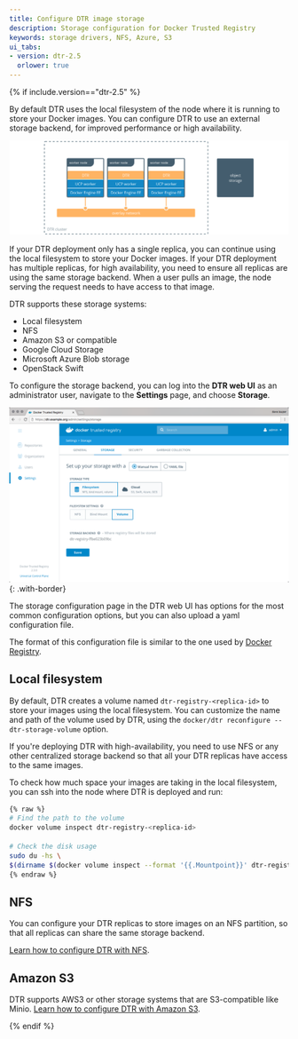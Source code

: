 ```yaml
---
title: Configure DTR image storage
description: Storage configuration for Docker Trusted Registry
keywords: storage drivers, NFS, Azure, S3
ui_tabs:
- version: dtr-2.5
  orlower: true
---
```


{% if include.version=="dtr-2.5" %}

By default DTR uses the local filesystem of the node where it is running to
store your Docker images. You can configure DTR to use an external storage
backend, for improved performance or high availability.

![architecture diagram](../../../images/configure-external-storage-1.svg)

If your DTR deployment only has a single replica, you can continue using the
local filesystem to store your Docker images. If your DTR deployment has
multiple replicas, for high availability, you need to ensure all replicas are
using the same storage backend. When a user pulls an image, the node serving
the request needs to have access to that image.

DTR supports these storage systems:

* Local filesystem
* NFS
* Amazon S3 or compatible
* Google Cloud Storage
* Microsoft Azure Blob storage
* OpenStack Swift

To configure the storage backend, you can log into the **DTR web UI**
as an administrator user, navigate to the **Settings** page, and choose
**Storage**.

![dtr settings](../../../images/configure-external-storage-2.png){: .with-border}

The storage configuration page in the DTR web UI has options for the most
common configuration options, but you can also upload a yaml configuration file.

The format of this configuration file is similar to the one used by
[Docker Registry](/registry/configuration.md).

## Local filesystem

By default, DTR creates a volume named `dtr-registry-<replica-id>` to store
your images using the local filesystem. You can customize the name and path of
the volume used by DTR, using the `docker/dtr reconfigure --dtr-storage-volume`
option.

If you're deploying DTR with high-availability, you need to use NFS or any other
centralized storage backend so that all your DTR replicas have access to the
same images.

To check how much space your images are taking in the local filesystem, you
can ssh into the node where DTR is deployed and run:

```bash
{% raw %}
# Find the path to the volume
docker volume inspect dtr-registry-<replica-id>

# Check the disk usage
sudo du -hs \
$(dirname $(docker volume inspect --format '{{.Mountpoint}}' dtr-registry-<dtr-replica>))
{% endraw %}
```

## NFS

You can configure your DTR replicas to store images on an NFS partition, so that
all replicas can share the same storage backend.

[Learn how to configure DTR with NFS](nfs.md).


## Amazon S3

DTR supports AWS3 or other storage systems that are S3-compatible like Minio.
[Learn how to configure DTR with Amazon S3](s3.md).

{% endif %}
